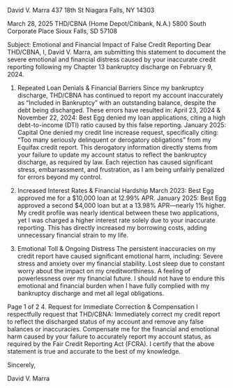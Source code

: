 David V. Marra
437 18th St
Niagara Falls, NY 14303

March 28, 2025
THD/CBNA (Home Depot/Citibank, N.A.)
5800 South Corporate Place
Sioux Falls, SD 57108

Subject: Emotional and Financial Impact of False Credit Reporting
Dear THD/CBNA,
I, David V. Marra, am submitting this statement to document the severe emotional and financial distress caused by your inaccurate credit reporting following my Chapter 13 bankruptcy discharge on February 9, 2024.
1. Repeated Loan Denials & Financial Barriers
Since my bankruptcy discharge, THD/CBNA has continued to report my account inaccurately as “Included in Bankruptcy” with an outstanding balance, despite the debt being discharged. These errors have resulted in:
April 23, 2024 & November 22, 2024: Best Egg denied my loan applications, citing a high debt-to-income (DTI) ratio caused by this false reporting.
January 2025: Capital One denied my credit line increase request, specifically citing:
“Too many seriously delinquent or derogatory obligations” from my Equifax credit report.
This derogatory information directly stems from your failure to update my account status to reflect the bankruptcy discharge, as required by law. Each rejection has caused significant stress, embarrassment, and frustration, as I am being unfairly penalized for errors beyond my control.

2. Increased Interest Rates & Financial Hardship
March 2023: Best Egg approved me for a $10,000 loan at 12.99% APR.
January 2025: Best Egg approved a second $4,000 loan but at a 13.98% APR—nearly 1% higher.
My credit profile was nearly identical between these two applications, yet I was charged a higher interest rate solely due to your inaccurate reporting. This has directly increased my borrowing costs, adding unnecessary financial strain to my life.

3. Emotional Toll & Ongoing Distress
The persistent inaccuracies on my credit report have caused significant emotional harm, including:
Severe stress and anxiety over my financial stability.
Lost sleep due to constant worry about the impact on my creditworthiness.
A feeling of powerlessness over my financial future.
I should not have to endure this emotional and financial burden when I have fully complied with my bankruptcy discharge and met all legal obligations.

Page 1 of 2
4. Request for Immediate Correction & Compensation
I respectfully request that THD/CBNA:
Immediately correct my credit report to reflect the discharged status of my account and remove any false balances or inaccuracies.
Compensate me for the financial and emotional harm caused by your failure to accurately report my account status, as required by the Fair Credit Reporting Act (FCRA).
I certify that the above statement is true and accurate to the best of my knowledge.



Sincerely,



David V. Marra
